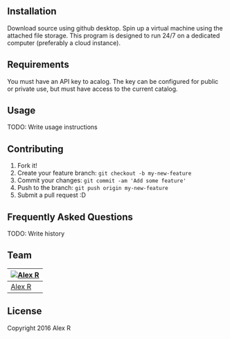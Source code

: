 ## Installation

Download source using github desktop.
Spin up a virtual machine using the attached file storage.
This program is designed to run 24/7 on a dedicated computer (preferably a cloud instance).

## Requirements

You must have an API key to acalog. The key can be configured for public or private use, but must have access to the current catalog.

## Usage

TODO: Write usage instructions

## Contributing

1. Fork it!
2. Create your feature branch: `git checkout -b my-new-feature`
3. Commit your changes: `git commit -am 'Add some feature'`
4. Push to the branch: `git push origin my-new-feature`
5. Submit a pull request :D

## Frequently Asked Questions

TODO: Write history

## Team

[![Alex R](http://gravatar.com/avatar/d36a92237c75c5337c17b60d90686bf9?s=144)](https://sindresorhus.com) |
---|
[Alex R](https://sindresorhus.com) |

## License

Copyright 2016 Alex R